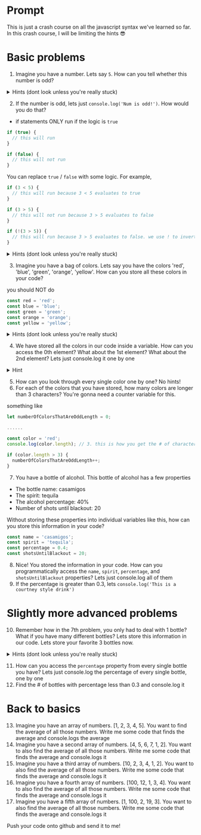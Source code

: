 # Prompt
This is just a crash course on all the javascript syntax we've learned so far. In this crash course, I will be limiting the hints 😎

# Basic problems
1. Imagine you have a number. Lets say `5`. How can you tell whether this number is odd?
<details>
  <summary>Hints (dont look unless you're really stuck)</summary>

  You can use these two choices interchangably. I like to typically use the second choice just for more readability. In reality there's no difference
  ```js
  const num = 5;
  
  // first choice. just console.log the value
  console.log(num % 2 === 1); // true
  
  // second choice. assign the value to a variable
  const numIsOdd = num % 2 === 1;
  console.log(numIsOdd); // true
  ```
</details>

2. If the number is odd, lets just `console.log('Num is odd!')`. How would you do that?
- if statements ONLY run if the logic is `true`
```js
if (true) {
  // this will run
}

if (false) {
  // this will not run
}
```
You can replace `true` / `false` with some logic. For example,
```js
if (3 < 5) {
  // this will run because 3 < 5 evaluates to true
}

if (3 > 5) {
  // this will not run because 3 > 5 evaluates to false
}

if (!(3 > 5)) {
  // this will run because 3 > 5 evaluates to false. we use ! to invert the false, so !false becomes true
}
```

<details>
  <summary>Hints (dont look unless you're really stuck)</summary>

  You can use these two choices interchangably. I like to typically use the second choice just for more readability. In reality there's no difference
  ```js
  const num = 5;
  
  // first choice. just check the value within the if statement
  if (num % 2 === 1) {
    console.log('num is odd');
  }
  
  // second choice. assign the value to a variable
  const numIsOdd = num % 2 === 1;
  if (numIsOdd) {
    console.log('num is odd');
  }
  ```
</details>

3. Imagine you have a bag of colors. Lets say you have the colors 'red', 'blue', 'green', 'orange', 'yellow'. How can you store all these colors in your code?  
  
you should NOT do   
```js
const red = 'red';
const blue = 'blue';
const green = 'green';
const orange = 'orange';
const yellow = 'yellow';
```

<details>
  <summary>Hints (dont look unless you're really stuck)</summary>
  
  Use an array
  
  ```js
  const colors = ['red', 'blue', 'green', 'orange', 'yellow'];
  ```
</details>

4. We have stored all the colors in our code inside a variable. How can you access the 0th element? What about the 1st element? What about the 2nd element? Lets just console.log it one by one

<details>
  <summary>Hint</summary>
  
  ```js
  const colors = ['red', 'blue', 'green', 'orange', 'yellow'];
  console.log(colors[0]); // access the 0th color
  console.log(colors[1]); // access the 1st color
  console.log(colors[2]); // access the 2nd color
  ```
</details>

5. How can you look through every single color one by one? No hints!
6. For each of the colors that you have stored, how many colors are longer than 3 characters? You're gonna need a counter variable for this. 
  
something like 
```js
let numberOfColorsThatAreOddLength = 0;

......

const color = 'red';
console.log(color.length); // 3. this is how you get the # of characters in a string

if (color.length > 3) {
  numberOfColorsThatAreOddLength++;
}

```
7. You have a bottle of alcohol. This bottle of alcohol has a few properties
- The bottle name: casamigos
- The spirit: tequila
- The alcohol percentage: 40%
- Number of shots until blackout: 20

Without storing these properties into individual variables like this, how can you store this information in your code?
```js
const name = 'casamigos';
const spirit = 'tequila';
const percentage = 0.4;
const shotsUntilBlackout = 20;
```

8. Nice! You stored the information in your code. How can you programmatically access the `name`, `spirit`, `percentage`, and `shotsUntilBlackout` properties? Lets just console.log all of them
9. If the percentage is greater than 0.3, lets `console.log('This is a courtney style drink')`

# Slightly more advanced problems
10. Remember how in the 7th problem, you only had to deal with 1 bottle? What if you have many different bottles? Lets store this information in our code.
Lets store your favorite 3 bottles now.

<details>
  <summary>Hints (dont look unless you're really stuck)</summary>
  
  Previously, we made an array of strings. We had    
  
  ```js
  const colors = ['red', 'blue', 'green', 'orange', 'yellow'];
  ```
  
  colors[0] is 'red'.  
  colors[1] is 'blue'.  
  colors[2] is 'green'.  
  and so on.    
  
  ---
    
  You can have an array of objects.  
  
  ```js
  const bottles = [
    {name: 'casamigos', spirit: 'tequila', percentage: 0.4, shotsUntilBlackout: 20},
    {name: 'malibu', spirit: 'liqueur', percentage: 0.21, shotsUntilBlackout: 40},
    {name: 'black label', spirit: 'whiskey', percentage: 0.4, shotsUntilBlackout: 15},
  ];
  ```
  
  bottles[0] is {name: 'casamigos', spirit: 'tequila', percentage: 0.4, shotsUntilBlackout: 20}.  
  bottles[1] is {name: 'malibu', spirit: 'liqueur', percentage: 0.21, shotsUntilBlackout: 40}.  
  and so on.  
</details>

11. How can you access the `percentage` property from every single bottle you have? Lets just console.log the percentage of every single bottle, one by one
12. Find the # of bottles with percentage less than 0.3 and console.log it

# Back to basics
13. Imagine you have an array of numbers. [1, 2, 3, 4, 5]. You want to find the average of all those numbers. Write me some code that finds the average and console.logs the average
14. Imagine you have a second array of numbers. [4, 5, 6, 7, 1, 2]. You want to also find the average of all those numbers. Write me some code that finds the average and console.logs it
15. Imagine you have a third array of numbers. [10, 2, 3, 4, 1, 2]. You want to also find the average of all those numbers. Write me some code that finds the average and console.logs it
16. Imagine you have a fourth array of numbers. [100, 12, 1, 3, 4]. You want to also find the average of all those numbers. Write me some code that finds the average and console.logs it
17. Imagine you have a fifth array of numbers. [1, 100, 2, 19, 3]. You want to also find the average of all those numbers. Write me some code that finds the average and console.logs it

  
    
Push your code onto github and send it to me!